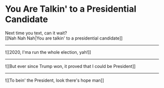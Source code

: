 # You Are Talkin' to a Presidential Candidate

Next time you text, can it wait?  
[[Nah Nah Nah|You are talkin' to a presidential candidate]]

---

![[2020, I'ma run the whole election, yah!]]

---

![[But ever since Trump won, it proved that I could be President]]

---

![[To bein' the President, look there's hope man]]
